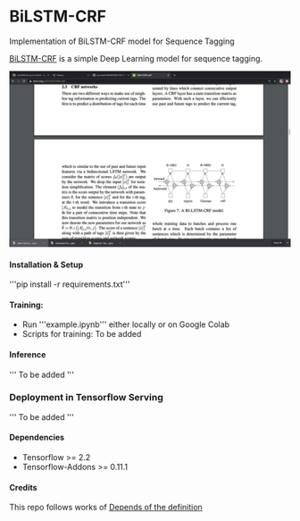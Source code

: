 # BiLSTM-CRF
Implementation of BiLSTM-CRF model for Sequence Tagging

[BiLSTM-CRF](https://arxiv.org/pdf/1508.01991v1.pdf) is a simple Deep Learning model for sequence tagging.

![BiLSTM-CRF Network](./resources/bilstm-crf-network.png)


#### Installation & Setup 
'''pip install -r requirements.txt'''

#### Training:
- Run '''example.ipynb''' either locally or on Google Colab
- Scripts for training: To be added

#### Inference
''' To be added '''

### Deployment in Tensorflow Serving
''' To be added '''

#### Dependencies
* Tensorflow >= 2.2
* Tensorflow-Addons >= 0.11.1

#### Credits
This repo follows works of [Depends of the definition](https://www.depends-on-the-definition.com/sequence-tagging-lstm-crf/)
